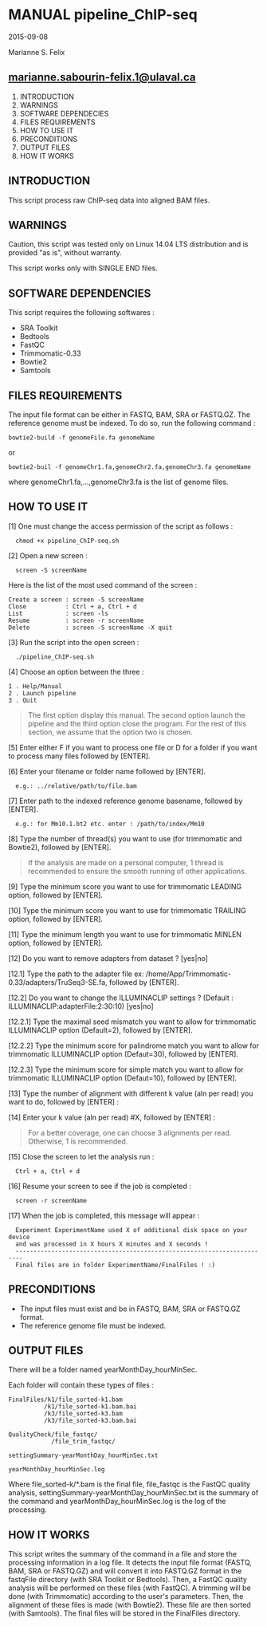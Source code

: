 # MANUAL pipeline_ChIP-seq
2015-09-08

Marianne S. Felix

marianne.sabourin-felix.1@ulaval.ca
---------------------------------------

1. INTRODUCTION
2. WARNINGS
3. SOFTWARE DEPENDECIES
4. FILES REQUIREMENTS
5. HOW TO USE IT
6. PRECONDITIONS
7. OUTPUT FILES
8. HOW IT WORKS

## INTRODUCTION

This script process raw ChIP-seq data into aligned BAM files.

## WARNINGS

Caution, this script was tested only on Linux 14.04 LTS distribution and is
provided "as is", without warranty.

This script works only with SINGLE END files.

## SOFTWARE DEPENDENCIES

This script requires the following softwares :

 - SRA Toolkit
 - Bedtools
 - FastQC
 - Trimmomatic-0.33
 - Bowtie2
 - Samtools

## FILES REQUIREMENTS

The input file format can be either in FASTQ, BAM, SRA or FASTQ.GZ.
The reference genome must be indexed. To do so, run the following command :

```
bowtie2-build -f genomeFile.fa genomeName
```
or
```
bowtie2-buil -f genomeChr1.fa,genomeChr2.fa,genomeChr3.fa genomeName
```

where genomeChr1.fa,...,genomeChr3.fa is the list of genome files.

## HOW TO USE IT

[1]  One must change the access permission of the script as follows :

      chmod +x pipeline_ChIP-seq.sh

[2]  Open a new screen :

      screen -S screenName

 Here is the list of the most used command of the screen :
 
 ```
Create a screen : screen -S screenName
Close           : Ctrl + a, Ctrl + d
List            : screen -ls
Resume          : screen -r screenName
Delete          : screen -S screenName -X quit
```

[3]  Run the script into the open screen :

      ./pipeline_ChIP-seq.sh

[4]  Choose an option between the three :

```
1 . Help/Manual
2 . Launch pipeline
3 . Quit
```

>The first option display this manual. The second option launch the pipeline and the third option close the program. For the rest of this section, we assume that the option two is chosen.

[5]  Enter either F if you want to process one file or D for a folder if you
     want to process many files followed by [ENTER].

[6]  Enter your filename or folder name followed by [ENTER].

      e.g.: ../relative/path/to/file.bam

[7]  Enter path to the indexed reference genome basename, followed by [ENTER]. 

      e.g.: for Mm10.1.bt2 etc. enter : /path/to/index/Mm10

[8]  Type the number of thread(s) you want to use (for trimmomatic and Bowtie2), followed by [ENTER].

> If the analysis are made on a personal computer, 1 thread is recommended to ensure the smooth running of other applications.

[9]  Type the minimum score you want to use for trimmomatic LEADING option, followed by [ENTER].

[10]  Type the minimum score you want to use for trimmomatic TRAILING option, followed by [ENTER].

[11]  Type the minimum length you want to use for trimmomatic MINLEN option, followed by [ENTER].

[12]  Do you want to remove adapters from dataset ? [yes|no]

[12.1]  Type the path to the adapter file ex: /home/App/Trimmomatic-0.33/adapters/TruSeq3-SE.fa, followed by [ENTER].

[12.2]  Do you want to change the ILLUMINACLIP settings ? (Default : ILLUMINACLIP:adapterFile:2:30:10) [yes|no]

[12.2.1]  Type the maximal seed mismatch you want to allow for trimmomatic ILLUMINACLIP option (Default=2), followed by [ENTER].

[12.2.2]  Type the minimum score for palindrome match you want to allow for trimmomatic ILLUMINACLIP option (Defaut=30), followed by [ENTER].

[12.2.3]  Type the minimum score for simple match you want to allow for trimmomatic ILLUMINACLIP option (Defaut=10), followed by [ENTER].

[13]  Type the number of alignment with different k value (aln per read) you want to do, followed by [ENTER] :

[14]  Enter your k value (aln per read) #X, followed by [ENTER] :

> For a better coverage, one can choose 3 alignments per read. Otherwise, 1 is recommended.

[15] Close the screen to let the analysis run :
     
      Ctrl + a, Ctrl + d
     
[16] Resume your screen to see if the job is completed :

      screen -r screenName

[17] When the job is completed, this message will appear :

      Experiment ExperimentName used X of additional disk space on your device
      and was processed in X hours X minutes and X seconds !
      ------------------------------------------------------------------------
      Final files are in folder ExperimentName/FinalFiles ! :)

## PRECONDITIONS

- The input files must exist and be in FASTQ, BAM, SRA or FASTQ.GZ format.
- The reference genome file must be indexed.

## OUTPUT FILES

There will be a folder named yearMonthDay_hourMinSec. 

Each folder will contain these types of files :

    FinalFiles/k1/file_sorted-k1.bam
              /k1/file_sorted-k1.bam.bai
              /k3/file_sorted-k3.bam
              /k3/file_sorted-k3.bam.bai

    QualityCheck/file_fastqc/
                /file_trim_fastqc/

    settingSummary-yearMonthDay_hourMinSec.txt

    yearMonthDay_hourMinSec.log

Where file_sorted-k/*.bam is the final file, file_fastqc is the FastQC quality analysis, settingSummary-yearMonthDay_hourMinSec.txt is the summary of the command and yearMonthDay_hourMinSec.log is the log of the processing.

## HOW IT WORKS

This script writes the summary of the command in a file and store the processing information in a log file. It detects the input file format (FASTQ, BAM, SRA or FASTQ.GZ) and will convert it into FASTQ.GZ format in the fastqFile directory (with SRA Toolkit or Bedtools). Then, a FastQC quality analysis will be performed on these files (with FastQC). A trimming will be done (with Trimmomatic) according to the user's parameters. Then, the alignment of these files is made (with Bowtie2). These file are then sorted (with Samtools). The final files will be stored in the FinalFiles directory.

